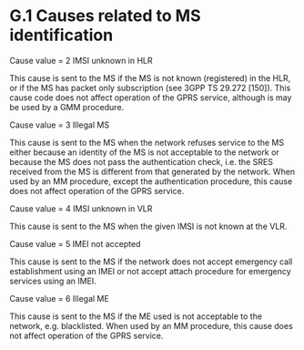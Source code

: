 
G.1 Causes related to MS identification
=======================================

Cause value = 2 IMSI unknown in HLR

This cause is sent to the MS if the MS is not known (registered) in the
HLR, or if the MS has packet only subscription (see
3GPP TS 29.272 \[150\]). This cause code does not affect operation of
the GPRS service, although is may be used by a GMM procedure.

Cause value = 3 Illegal MS

This cause is sent to the MS when the network refuses service to the MS
either because an identity of the MS is not acceptable to the network or
because the MS does not pass the authentication check, i.e. the SRES
received from the MS is different from that generated by the network.
When used by an MM procedure, except the authentication procedure, this
cause does not affect operation of the GPRS service.

Cause value = 4 IMSI unknown in VLR

This cause is sent to the MS when the given IMSI is not known at the
VLR.

Cause value = 5 IMEI not accepted

This cause is sent to the MS if the network does not accept emergency
call establishment using an IMEI or not accept attach procedure for
emergency services using an IMEI.

Cause value = 6 Illegal ME

This cause is sent to the MS if the ME used is not acceptable to the
network, e.g. blacklisted. When used by an MM procedure, this cause does
not affect operation of the GPRS service.
